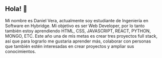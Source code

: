 ## Hola! 👋



Mi nombre es Daniel Vera, actualmente soy estudiante de Ingeniería en Software en Hybridge.
Mi objetivo es ser Web Developer, por lo tanto también estoy aprendiendo HTML, CSS, JAVASCRIPT, REACT, PYTHON, MONGO, ETC.
Este año una de mis metas es crear tres proyectos full stack, así que para lograrlo me gustaria aprender más, colaborar con personas que también estén interesadas en crear proyectos y ampliar sus conocimientos.
<!--
**dannodev/dannodev** is a ✨ _special_ ✨ repository because its `README.md` (this file) appears on your GitHub profile.

Here are some ideas to get you started:

- 🔭 I’m currently working on ...
- 🌱 I’m currently learning ...
- 👯 I’m looking to collaborate on ...
- 🤔 I’m looking for help with ...
- 💬 Ask me about ...
- 📫 How to reach me: ...
- 😄 Pronouns: ...
- ⚡ Fun fact: ...
-->

